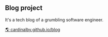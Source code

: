 ## Blog project

It's a tech blog of a grumbling software engineer.

[🌎 cardinalby.github.io/blog](https://cardinalby.github.io/blog/)